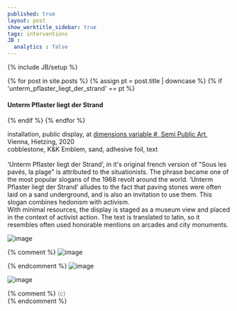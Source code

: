 ```yaml
---
published: true
layout: post
show_worktitle_sidebar: true
tags: interventions
JB :
  analytics : false
---
```


{% include JB/setup %}


<div class="container-parent">
<div class="container-narrow-right">
{% for post in site.posts %}
	{% assign pt = post.title | downcase %}
	{% if 'unterm_pflaster_liegt_der_strand' == pt %}
<h4><a href="{{ BASE_PATH }}{{ post.url }}"></a>Unterm Pflaster liegt der Strand</h4>
	{% endif %}
{% endfor %}

<p>
installation, public display, at <a href="https:variable.cc" target="_blank">dimensions variable #, Semi Public Art</a>, Vienna, Hietzing, 2020<br />
cobblestone, K&K Emblem, sand, adhesive foil, text<br />
<br />
‘Unterm Pflaster liegt der Strand’, in it's original french version of "Sous les pavés, la plage" is attributed to the situationists. The phrase became one of the most popular slogans of the 1968 revolt around the world. ‘Unterm Pflaster liegt der Strand’ alludes to the fact that paving stones were often laid on a sand underground, and is also an invitation to use them. This slogan combines hedonism with activism.<br />
With minimal resources, the display is staged as a museum view and placed in the context of activist action.
The text is translated to latin, so it resembles often used honorable mentions on arcades and city monuments.
</p>
</div


<div class="container-narrow-left">
<img src="{{ site.url }}/images/pflaster_display_sm_cl.jpg" loading="lazy" alt="image">
<p></p>

{% comment %}
<img src="{{ site.url }}/images/pflaster_brick_sm.jpg" loading="lazy" alt="image">
<p></p>
{% endcomment %}

<img src="{{ site.url }}/images/pflaster_display_people_sm_cl.jpg" loading="lazy" alt="image">
<p></p>
<img src="{{ site.url }}/images/pflaster_display_wide_sm_cl.jpg" loading="lazy" alt="image">

</div>
</div>


{% comment %}
<font color="grey">(c)<br /></font>
{% endcomment %}

